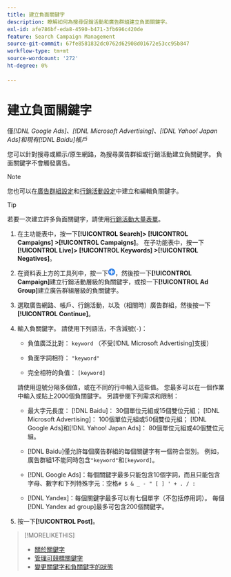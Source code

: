 ```yaml
---
title: 建立負面關鍵字
description: 瞭解如何為搜尋促銷活動和廣告群組建立負面關鍵字。
exl-id: afe786bf-eda8-4590-b471-3fb696c420de
feature: Search Campaign Management
source-git-commit: 67fe8581832dc0762d62908d01672e53cc95b847
workflow-type: tm+mt
source-wordcount: '272'
ht-degree: 0%

---
```


# 建立負面關鍵字

僅&#x200B;*[!DNL Google Ads]、[!DNL Microsoft Advertising]、[!DNL Yahoo! Japan Ads]和現有[!DNL Baidu]帳戶*

您可以針對搜尋或顯示/原生網路，為搜尋廣告群組或行銷活動建立負關鍵字。 負面關鍵字不會觸發廣告。

>[!NOTE]
>您也可以在[廣告群組設定](/help/search-social-commerce/campaign-management/campaigns/ad-group-manage.md)和[行銷活動設定](/help/search-social-commerce/campaign-management/campaigns/campaign-manage.md)中建立和編輯負關鍵字。

>[!TIP]
>若要一次建立許多負面關鍵字，請使用[行銷活動大量表單](/help/search-social-commerce/campaign-management/bulksheets/bulksheet-about.md)。

1. 在主功能表中，按一下&#x200B;**[!UICONTROL Search]> [!UICONTROL Campaigns] >[!UICONTROL Campaigns]**。 在子功能表中，按一下&#x200B;**[!UICONTROL Live]> [!UICONTROL Keywords] >[!UICONTROL Negatives]**。

1. 在資料表上方的工具列中，按一下![建立](/help/search-social-commerce/assets/add.png "建立")，然後按一下&#x200B;**[!UICONTROL Campaign]**&#x200B;建立行銷活動層級的負關鍵字，或按一下&#x200B;**[!UICONTROL Ad Group]**&#x200B;建立廣告群組層級的負關鍵字。

1. 選取廣告網路、帳戶、行銷活動，以及（相關時）廣告群組，然後按一下&#x200B;**[!UICONTROL Continue]**。

1. 輸入負關鍵字。 請使用下列語法，不含減號(`-`)：

   * 負值廣泛比對： `keyword` （不受[!DNL Microsoft Advertising]支援）

   * 負面字詞相符： `"keyword"`

   * 完全相符的負值： `[keyword]`

   請使用逗號分隔多個值，或在不同的行中輸入這些值。 您最多可以在一個作業中輸入或貼上2000個負關鍵字。 另請參閱下列需求和限制：

   * 最大字元長度： [!DNL Baidu]： 30個單位元組或15個雙位元組； [!DNL Microsoft Advertising]： 100個單位元組或50個雙位元組； [!DNL Google Ads]和[!DNL Yahoo! Japan Ads]： 80個單位元組或40個雙位元組。

   * [!DNL Baidu]僅允許每個廣告群組的每個關鍵字有一個符合型別。 例如，廣告群組1不能同時包含`"keyword"`和`[keyword]`。

   * [!DNL Google Ads]：每個關鍵字最多只能包含10個字詞，而且只能包含字母、數字和下列特殊字元：空格`# $ & _ - " [ ] ' + . / :`

   * [!DNL Yandex]：每個關鍵字最多可以有七個單字（不包括停用詞）。 每個[!DNL Yandex ad group]最多可包含200個關鍵字。

1. 按一下&#x200B;**[!UICONTROL Post]**。

>[!MORELIKETHIS]
>
>* [關於關鍵字](keyword-about.md)
>* [管理可競標關鍵字](keyword-manage.md)
>* [變更關鍵字和負關鍵字的狀態](keyword-status-edit.md)
